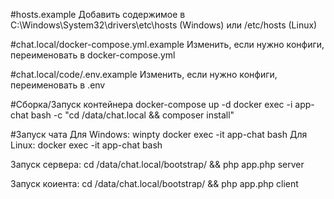 #hosts.example
Добавить содержимое в C:\Windows\System32\drivers\etc\hosts (Windows) или /etc/hosts (Linux)

#chat.local/docker-compose.yml.example
Изменить, если нужно конфиги, переименовать в docker-compose.yml

#chat.local/code/.env.example
Изменить, если нужно конфиги, переименовать в .env

#Сборка/Запуск контейнера
docker-compose up -d
docker exec -i app-chat bash -c "cd /data/chat.local && composer install"

#Запуск чата
Для Windows: winpty docker exec -it app-chat bash
Для Linux: docker exec -it app-chat bash

Запуск сервера:
cd /data/chat.local/bootstrap/ && php app.php server

Запуск коиента:
cd /data/chat.local/bootstrap/ && php app.php client

